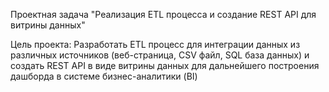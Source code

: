 Проектная задача "Реализация ETL процесса и создание REST API для витрины данных"

Цель проекта:
Разработать ETL процесс для интеграции данных из различных
источников (веб-страница, CSV файл, SQL база данных) и создать REST API
в виде витрины данных для дальнейшего построения дашборда в системе
бизнес-аналитики (BI)


